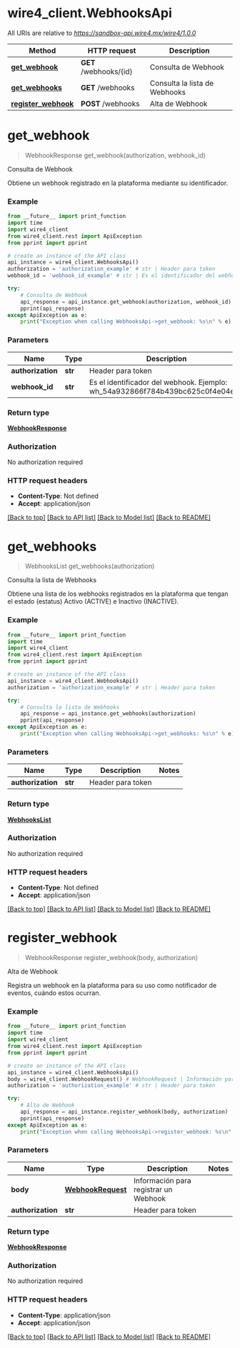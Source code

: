 # wire4_client.WebhooksApi

All URIs are relative to *https://sandbox-api.wire4.mx/wire4/1.0.0*

Method | HTTP request | Description
------------- | ------------- | -------------
[**get_webhook**](WebhooksApi.md#get_webhook) | **GET** /webhooks/{id} | Consulta de Webhook
[**get_webhooks**](WebhooksApi.md#get_webhooks) | **GET** /webhooks | Consulta la lista de Webhooks
[**register_webhook**](WebhooksApi.md#register_webhook) | **POST** /webhooks | Alta de Webhook

# **get_webhook**
> WebhookResponse get_webhook(authorization, webhook_id)

Consulta de Webhook

Obtiene un webhook registrado en la plataforma mediante su identificador.

### Example
```python
from __future__ import print_function
import time
import wire4_client
from wire4_client.rest import ApiException
from pprint import pprint

# create an instance of the API class
api_instance = wire4_client.WebhooksApi()
authorization = 'authorization_example' # str | Header para token
webhook_id = 'webhook_id_example' # str | Es el identificador del webhook. Ejemplo: wh_54a932866f784b439bc625c0f4e04e12

try:
    # Consulta de Webhook
    api_response = api_instance.get_webhook(authorization, webhook_id)
    pprint(api_response)
except ApiException as e:
    print("Exception when calling WebhooksApi->get_webhook: %s\n" % e)
```

### Parameters

Name | Type | Description  | Notes
------------- | ------------- | ------------- | -------------
 **authorization** | **str**| Header para token | 
 **webhook_id** | **str**| Es el identificador del webhook. Ejemplo: wh_54a932866f784b439bc625c0f4e04e12 | 

### Return type

[**WebhookResponse**](WebhookResponse.md)

### Authorization

No authorization required

### HTTP request headers

 - **Content-Type**: Not defined
 - **Accept**: application/json

[[Back to top]](#) [[Back to API list]](../README.md#documentation-for-api-endpoints) [[Back to Model list]](../README.md#documentation-for-models) [[Back to README]](../README.md)

# **get_webhooks**
> WebhooksList get_webhooks(authorization)

Consulta la lista de Webhooks

Obtiene una lista de los webhooks registrados en la plataforma que tengan el estado (estatus)  Activo (ACTIVE) e Inactivo (INACTIVE).

### Example
```python
from __future__ import print_function
import time
import wire4_client
from wire4_client.rest import ApiException
from pprint import pprint

# create an instance of the API class
api_instance = wire4_client.WebhooksApi()
authorization = 'authorization_example' # str | Header para token

try:
    # Consulta la lista de Webhooks
    api_response = api_instance.get_webhooks(authorization)
    pprint(api_response)
except ApiException as e:
    print("Exception when calling WebhooksApi->get_webhooks: %s\n" % e)
```

### Parameters

Name | Type | Description  | Notes
------------- | ------------- | ------------- | -------------
 **authorization** | **str**| Header para token | 

### Return type

[**WebhooksList**](WebhooksList.md)

### Authorization

No authorization required

### HTTP request headers

 - **Content-Type**: Not defined
 - **Accept**: application/json

[[Back to top]](#) [[Back to API list]](../README.md#documentation-for-api-endpoints) [[Back to Model list]](../README.md#documentation-for-models) [[Back to README]](../README.md)

# **register_webhook**
> WebhookResponse register_webhook(body, authorization)

Alta de Webhook

Registra un webhook en la plataforma para su uso como notificador de eventos, cuándo estos ocurran.

### Example
```python
from __future__ import print_function
import time
import wire4_client
from wire4_client.rest import ApiException
from pprint import pprint

# create an instance of the API class
api_instance = wire4_client.WebhooksApi()
body = wire4_client.WebhookRequest() # WebhookRequest | Información para registrar un Webhook
authorization = 'authorization_example' # str | Header para token

try:
    # Alta de Webhook
    api_response = api_instance.register_webhook(body, authorization)
    pprint(api_response)
except ApiException as e:
    print("Exception when calling WebhooksApi->register_webhook: %s\n" % e)
```

### Parameters

Name | Type | Description  | Notes
------------- | ------------- | ------------- | -------------
 **body** | [**WebhookRequest**](WebhookRequest.md)| Información para registrar un Webhook | 
 **authorization** | **str**| Header para token | 

### Return type

[**WebhookResponse**](WebhookResponse.md)

### Authorization

No authorization required

### HTTP request headers

 - **Content-Type**: application/json
 - **Accept**: application/json

[[Back to top]](#) [[Back to API list]](../README.md#documentation-for-api-endpoints) [[Back to Model list]](../README.md#documentation-for-models) [[Back to README]](../README.md)

